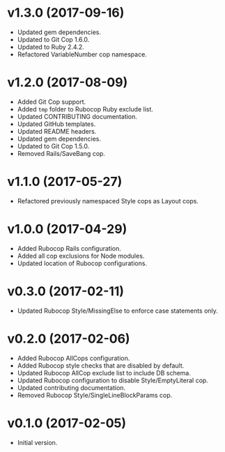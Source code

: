 # v1.3.0 (2017-09-16)

- Updated gem dependencies.
- Updated to Git Cop 1.6.0.
- Updated to Ruby 2.4.2.
- Refactored VariableNumber cop namespace.

# v1.2.0 (2017-08-09)

- Added Git Cop support.
- Added `tmp` folder to Rubocop Ruby exclude list.
- Updated CONTRIBUTING documentation.
- Updated GitHub templates.
- Updated README headers.
- Updated gem dependencies.
- Updated to Git Cop 1.5.0.
- Removed Rails/SaveBang cop.

# v1.1.0 (2017-05-27)

- Refactored previously namespaced Style cops as Layout cops.

# v1.0.0 (2017-04-29)

- Added Rubocop Rails configuration.
- Added all cop exclusions for Node modules.
- Updated location of Rubocop configurations.

# v0.3.0 (2017-02-11)

- Updated Rubocop Style/MissingElse to enforce case statements only.

# v0.2.0 (2017-02-06)

- Added Rubocop AllCops configuration.
- Added Rubocop style checks that are disabled by default.
- Updated Rubocop AllCop exclude list to include DB schema.
- Updated Rubocop configuration to disable Style/EmptyLiteral cop.
- Updated contributing documentation.
- Removed Rubocop Style/SingleLineBlockParams cop.

# v0.1.0 (2017-02-05)

- Initial version.
